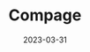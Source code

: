 ---
title: "Compage"
date: 2023-03-31
description: "Compage project changelog."
type : "changelog"
draft: false
weight: 1
---